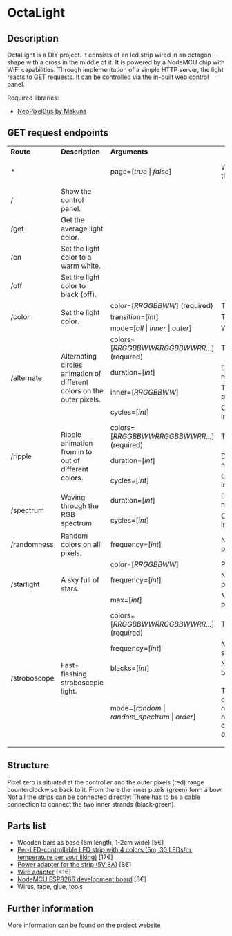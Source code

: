 <h1>OctaLight</h1>
						<h2>Description</h2>
						<p>
							OctaLight is a DIY project. It consists of an led strip wired in an octagon shape with a cross in the middle of it. It is powered by a NodeMCU chip with WiFi capabilities. Through implementation of a simple HTTP server, the light reacts to GET requests. It can be controlled via the in-built web control panel.
						</p>
						<p>
							Required libraries:<br>
							<ul>
								<li><a href="https://github.com/Makuna/NeoPixelBus">NeoPixelBus by Makuna</a></li>
							</ul>
						</p>
						<h2>GET request endpoints</h2>
						<p>
							<table class="bordered">
								<tr>
								<td><b>Route</b></td>
								<td><b>Description</b></td>
								<td colspan="2"><b>Arguments</b></td>
								<td><b>Response</b></td>
								</tr>
								<tr>
								<td>*</td>
								<td>&nbsp;</td>
								<td>page=[<em>true</em> | <em>false</em>]</td>
								<td>Whether to respond with the control panel.</td>
								<td><em>success or error message</em></td>
								</tr>
								<tr>
								<td>/</td>
								<td>Show the control panel.</td>
								<td colspan="2">&nbsp;</td>
								<td><em>control panel</em></td>
								</tr>
								<tr>
								<td>/get</td>
								<td>Get the average light color.</td>
								<td colspan="2">&nbsp;</td>
								<td>color in <em>RRGGBBWW</em></td>
								</tr>
								<tr>
								<td>/on</td>
								<td>Set the light color to a warm white.</td>
								<td colspan="2">&nbsp;</td>
								<td>&nbsp;</td>
								</tr>
								<tr>
								<td>/off</td>
								<td>Set the light color to black (off).</td>
								<td colspan="2">&nbsp;</td>
								<td>&nbsp;</td>
								</tr>
								<tr>
								<td rowspan="3">/color</td>
								<td rowspan="3">Set the light color.</td>
								<td>color=[<em>RRGGBBWW</em>] (required)</td>
								<td>The color.</td>
								<td rowspan="3">&nbsp;</td>
								</tr>
								<tr>
								<td>transition=[<em>int</em>]</td>
								<td>The transition time in ms.</td>
								</tr>
								<tr>
								<td>mode=[<em>all</em> |&nbsp;<em>inner</em> | <em>outer</em>]</td>
								<td>Where to set color.</td>
								</tr>
								<tr>
								<td rowspan="4">/alternate</td>
								<td rowspan="4">Alternating circles animation of different colors on the outer pixels.</td>
								<td>colors=[<em>RRGGBBWWRRGGBBWWRR...</em>] (required)</td>
								<td>The colors.</td>
								<td rowspan="4">&nbsp;</td>
								</tr>
								<tr>
								<td>duration=[<em>int</em>]</td>
								<td>Duration for one color in ms.</td>
								</tr>
								<tr>
								<td>inner=[<em>RRGGBBWW</em>]</td>
								<td>The color on the inner pixels.</td>
								</tr>
								<tr>
								<td>cycles=[<em>int</em>]</td>
								<td>Cycle count. "-1" for infinity.</td>
								</tr>
								<tr>
								<td rowspan="3">/ripple</td>
								<td rowspan="3">Ripple animation from in to out of different colors.</td>
								<td>colors=[<em>RRGGBBWWRRGGBBWWRR...</em>] (required)</td>
								<td>The colors.</td>
								<td rowspan="3"></td>
								</tr>
								<tr>
								<td>duration=[<em>int</em>]</td>
								<td>Duration for one color in ms.</td>
								</tr>
								<tr>
								<td>cycles=[<em>int</em>]</td>
								<td>Cycle count. "-1" for infinity.</td>
								</tr>
								<tr>
								<td rowspan="2">/spectrum</td>
								<td rowspan="2">Waving through the RGB spectrum.</td>
								<td>duration=[<em>int</em>]</td>
								<td>Duration for one cycle in ms.</td>
								<td rowspan="2">&nbsp;</td>
								</tr>
								<tr>
								<td>cycles=[<em>int</em>]</td>
								<td>Cycle count. "-1" for infinity.</td>
								</tr>
								<tr>
								<td>/randomness</td>
								<td>Random colors on all pixels.</td>
								<td>frequency=[<em>int</em>]</td>
								<td>Number of new random pixels per second.</td>
								<td>&nbsp;</td>
								</tr>
								<tr>
								<td rowspan="3">/starlight</td>
								<td rowspan="3">A sky full of stars.</td>
								<td>color=[<em>RRGGBBWW</em>]</td>
								<td>Pixel color.</td>
								<td rowspan="3">&nbsp;</td>
								</tr>
								<tr>
								<td>frequency=[<em>int</em>]</td>
								<td>Number of pixel switches per minute.</td>
								</tr>
								<tr>
								<td>max=[<em>int</em>]</td>
								<td>Maximum number of pixels on at the same time.</td>
								</tr>
								<tr>
								<td rowspan="4">/stroboscope</td>
								<td rowspan="4">Fast-flashing stroboscopic light.</td>
								<td>colors=[<em>RRGGBBWWRRGGBBWWRR...</em>] (required)</td>
								<td>The colors.</td>
								<td rowspan="4">&nbsp;</td>
								</tr>
								<tr>
								<td>frequency=[<em>int</em>]</td>
								<td>Number of flashes per second.</td>
								</tr>
								<tr>
								<td>blacks=[<em>int</em>]</td>
								<td>Number of black phases between flashes.</td>
								</tr>
								<tr>
								<td>mode=[<em>random</em> | <em>random_spectrum&nbsp;</em>| <em>order</em>]</td>
								<td>
								<p>The ordering mode of the <em>colors.</em><br /><em>random:&nbsp;</em>random order<br /><em>random_spectrum:</em>&nbsp;random colors<br /><em>order:</em>&nbsp;<em>or</em>dered as in&nbsp;<em>colors</em></p>
								</td>
								</tr>
							</table>
						</p>
						<h2>Structure</h2>
						<p>
							Pixel zero is situated at the controller and the outer pixels (red) range counterclockwise back to it. From there the inner pixels (green) form a bow. Not all the strips can be connected directly: There has to be a cable connection to connect the two inner strands (black-green).
						</p>
						<h2>Parts list</h2>
						<p>
							<ul>
								<li>
									Wooden bars as base (5m length, 1-2cm wide) [5€]
								</li>
								<li>
									<a href="https://www.aliexpress.com/item/Best-Price-1m-5m-Addressable-SK6812-RGBW-led-strip-WWA-4-Color-in-1-Led-Waterproof/32768952249.html">Per-LED-controllable LED strip with 4 colors (5m, 30 LEDs/m, temperature per your liking)</a> [17€]
								</li>
								<li>
									<a href="https://www.aliexpress.com/item/5V-12V-24V-LED-Power-Supply-2A-3A-5A-7A-8A-10A-For-5V-12V-24V/32694173521.html">Power adapter for the strip (5V 8A)</a> [8€]
								</li>
								<li>
									<a href="https://www.aliexpress.com/item/ASCELINA-1-pcs-DC-Power-female-Connectors-Plug-5-5-x-2-1mm-Jack-Adapter-Connector/32799252247.html">Wire adapter</a> [&lt;1€]
								</li>
								<li>
									<a href="https://www.aliexpress.com/item/NodeMcu-Lua-WIFI-development-board-based-on-the-ESP8266-Internet-of-things/32443964726.html">NodeMCU ESP8266 development board</a> [3€]
								</li>
								<li>
									Wires, tape, glue, tools
								</li>
							</ul>
						</p>
						<h2>Further information</h2>
						<p>
							More information can be found on the <a href="http://bengelhaupt.com/projects/octalight">project website</a>
						</p>
